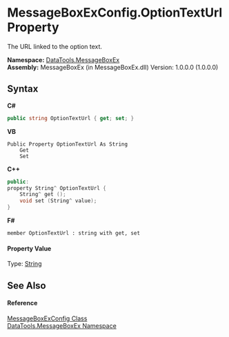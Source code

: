 # MessageBoxExConfig.OptionTextUrl Property 
 

The URL linked to the option text.

**Namespace:**&nbsp;<a href="2e83881a-7861-f510-1d85-b20875f0dcb4">DataTools.MessageBoxEx</a><br />**Assembly:**&nbsp;MessageBoxEx (in MessageBoxEx.dll) Version: 1.0.0.0 (1.0.0.0)

## Syntax

**C#**<br />
``` C#
public string OptionTextUrl { get; set; }
```

**VB**<br />
``` VB
Public Property OptionTextUrl As String
	Get
	Set
```

**C++**<br />
``` C++
public:
property String^ OptionTextUrl {
	String^ get ();
	void set (String^ value);
}
```

**F#**<br />
``` F#
member OptionTextUrl : string with get, set

```


#### Property Value
Type: <a href="https://docs.microsoft.com/dotnet/api/system.string" target="_blank">String</a>

## See Also


#### Reference
<a href="2f56be27-1561-f717-5087-e77eacd7a3d1">MessageBoxExConfig Class</a><br /><a href="2e83881a-7861-f510-1d85-b20875f0dcb4">DataTools.MessageBoxEx Namespace</a><br />